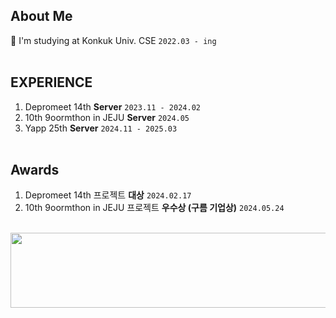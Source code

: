 ## About Me
🏫 I'm studying at Konkuk Univ. CSE `2022.03 - ing`
<br><br>

## EXPERIENCE
1. Depromeet 14th **Server** `2023.11 - 2024.02`
2. 10th 9oormthon in JEJU **Server** `2024.05`
3. Yapp 25th **Server** `2024.11 - 2025.03`
<br><br>

## Awards
1. Depromeet 14th 프로젝트 **대상** `2024.02.17`
2. 10th 9oormthon in JEJU 프로젝트 **우수상 (구름 기업상)** `2024.05.24`
<br>
<a href="https://github.com/devxb/gitanimals">
  <img src="https://render.gitanimals.org/lines/Ji-soo708?pet-id=1" width="1000" height="120"/>
</a>
